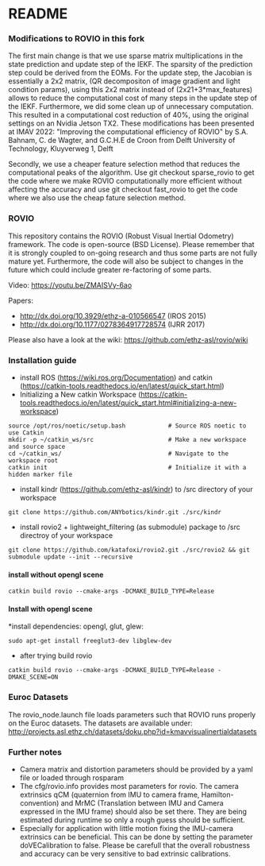 # README #

### Modifications to ROVIO in this fork ###
The first main change is that we use sparse matrix multiplications in the state prediction and update step of the IEKF. The sparsity of the prediction step could be derived from the EOMs. For the update step, the Jacobian is essentially a 2x2 matrix, (QR decompositon of image gradient and light condition params), using this 2x2 matrix instead of (2x21+3*max_features) allows to reduce the computational cost of many steps in the update step of the IEKF. Furthermore, we did some clean up of unnecessary computation. This resulted in a computational cost reduction of 40%, using the original settings on an Nvidia Jetson TX2. 
These modifications has been presented at IMAV 2022:
"Improving the computational efficiency of ROVIO"
by S.A. Bahnam, C. de Wagter, and G.C.H.E de Croon
from Delft University of Technology, Kluyverweg 1, Delft

Secondly, we use a cheaper feature selection method that reduces the computational peaks of the algorithm. Use git checkout sparse_rovio to get the code where we make ROVIO computationally more efficient without affecting the accuracy and use git checkout fast_rovio to get the code where we also use the cheap fature selection method.


### ROVIO ###

This repository contains the ROVIO (Robust Visual Inertial Odometry) framework. The code is open-source (BSD License). Please remember that it is strongly coupled to on-going research and thus some parts are not fully mature yet. Furthermore, the code will also be subject to changes in the future which could include greater re-factoring of some parts.

Video: https://youtu.be/ZMAISVy-6ao

Papers:
* http://dx.doi.org/10.3929/ethz-a-010566547 (IROS 2015)
* http://dx.doi.org/10.1177/0278364917728574 (IJRR 2017)

Please also have a look at the wiki: https://github.com/ethz-asl/rovio/wiki

### Installation guide
* install ROS (https://wiki.ros.org/Documentation) and catkin (https://catkin-tools.readthedocs.io/en/latest/quick_start.html)
* Initializing a New catkin Workspace  (https://catkin-tools.readthedocs.io/en/latest/quick_start.html#initializing-a-new-workspace)
```
source /opt/ros/noetic/setup.bash            # Source ROS noetic to use Catkin
mkdir -p ~/catkin_ws/src                     # Make a new workspace and source space
cd ~/catkin_ws/                              # Navigate to the workspace root
catkin init                                  # Initialize it with a hidden marker file
```
* install kindr (https://github.com/ethz-asl/kindr) to /src directory of your workspace
```
git clone https://github.com/ANYbotics/kindr.git ./src/kindr
```
* install rovio2 + lightweight_filtering (as submodule)  package to /src directroy of your workspace
```
git clone https://github.com/katafoxi/rovio2.git ./src/rovio2 && git submodule update --init --recursive
```
#### install without opengl scene ###
```
catkin build rovio --cmake-args -DCMAKE_BUILD_TYPE=Release
```

#### Install with opengl scene ###
*install dependencies: opengl, glut, glew:
```
sudo apt-get install freeglut3-dev libglew-dev
```
* after trying build rovio
```
catkin build rovio --cmake-args -DCMAKE_BUILD_TYPE=Release -DMAKE_SCENE=ON
```

### Euroc Datasets ###
The rovio_node.launch file loads parameters such that ROVIO runs properly on the Euroc datasets. The datasets are available under:
http://projects.asl.ethz.ch/datasets/doku.php?id=kmavvisualinertialdatasets

### Further notes ###
* Camera matrix and distortion parameters should be provided by a yaml file or loaded through rosparam
* The cfg/rovio.info provides most parameters for rovio. The camera extrinsics qCM (quaternion from IMU to camera frame, Hamilton-convention) and MrMC (Translation between IMU and Camera expressed in the IMU frame) should also be set there. They are being estimated during runtime so only a rough guess should be sufficient.
* Especially for application with little motion fixing the IMU-camera extrinsics can be beneficial. This can be done by setting the parameter doVECalibration to false. Please be carefull that the overall robustness and accuracy can be very sensitive to bad extrinsic calibrations.
